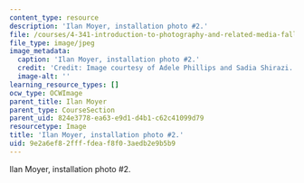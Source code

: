 ```yaml
---
content_type: resource
description: 'Ilan Moyer, installation photo #2.'
file: /courses/4-341-introduction-to-photography-and-related-media-fall-2007/9e2a6ef82ffffdeaf8f03aedb2e9b5b9_moyer5.jpg
file_type: image/jpeg
image_metadata:
  caption: 'Ilan Moyer, installation photo #2.'
  credit: 'Credit: Image courtesy of Adele Phillips and Sadia Shirazi.'
  image-alt: ''
learning_resource_types: []
ocw_type: OCWImage
parent_title: Ilan Moyer
parent_type: CourseSection
parent_uid: 824e3778-ea63-e9d1-d4b1-c62c41099d79
resourcetype: Image
title: 'Ilan Moyer, installation photo #2.'
uid: 9e2a6ef8-2fff-fdea-f8f0-3aedb2e9b5b9
---
```

Ilan Moyer, installation photo #2.


